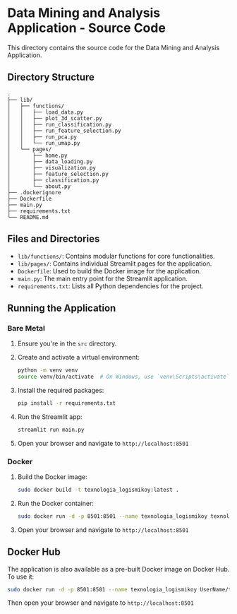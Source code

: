 # Data Mining and Analysis Application - Source Code

This directory contains the source code for the Data Mining and Analysis Application.

## Directory Structure

```
.
├── lib/
│   ├── functions/
│   │   ├── load_data.py
│   │   ├── plot_3d_scatter.py
│   │   ├── run_classification.py
│   │   ├── run_feature_selection.py
│   │   ├── run_pca.py
│   │   └── run_umap.py
│   └── pages/
│       ├── home.py
│       ├── data_loading.py
│       ├── visualization.py
│       ├── feature_selection.py
│       ├── classification.py
│       └── about.py
├── .dockerignore
├── Dockerfile
├── main.py
├── requirements.txt
└── README.md
```

## Files and Directories

- `lib/functions/`: Contains modular functions for core functionalities.
- `lib/pages/`: Contains individual Streamlit pages for the application.
- `Dockerfile`: Used to build the Docker image for the application.
- `main.py`: The main entry point for the Streamlit application.
- `requirements.txt`: Lists all Python dependencies for the project.

## Running the Application

### Bare Metal

1. Ensure you're in the `src` directory.
2. Create and activate a virtual environment:

   ```bash
   python -m venv venv
   source venv/bin/activate  # On Windows, use `venv\Scripts\activate`
   ```

3. Install the required packages:

   ```bash
   pip install -r requirements.txt
   ```

4. Run the Streamlit app:

   ```bash
   streamlit run main.py
   ```

5. Open your browser and navigate to `http://localhost:8501`

### Docker

1. Build the Docker image:

   ```bash
   sudo docker build -t texnologia_logismikoy:latest .
   ```

2. Run the Docker container:

   ```bash
   sudo docker run -d -p 8501:8501 --name texnologia_logismikoy texnologia_logismikoy:latest
   ```

3. Open your browser and navigate to `http://localhost:8501`

## Docker Hub

The application is also available as a pre-built Docker image on Docker Hub. To use it:

```bash
sudo docker run -d -p 8501:8501 --name texnologia_logismikoy UserName/texnologia_logismikoy:latest
```

Then open your browser and navigate to `http://localhost:8501`
